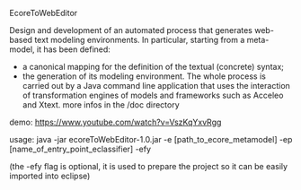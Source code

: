 EcoreToWebEditor

Design and development of an automated process that generates web-based text modeling environments. In particular, starting from a meta-model, it has been defined:
- a canonical mapping for the definition of the textual (concrete) syntax;
- the generation of its modeling environment.
The whole process is carried out by a Java command line application that uses the interaction of transformation engines of models and frameworks such as Acceleo and Xtext.
more infos in the /doc directory

demo: https://www.youtube.com/watch?v=VszKqYxvRgg

usage: java -jar ecoreToWebEditor-1.0.jar -e [path_to_ecore_metamodel] -ep [name_of_entry_point_eclassifier] -efy

(the -efy flag is optional, it is used to prepare the project so it can be easily imported into eclipse)
